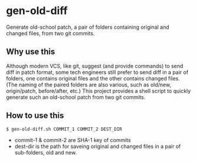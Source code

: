 # gen-old-diff
Generate old-school patch, a pair of folders containing original and changed files, from two git commits.

## Why use this
Although modern VCS, like git, suggest (and provide commands) to send diff in patch format, some tech engineers still prefer to send diff in a pair of folders, one contains original files and the other contains changed files.
(The naming of the paired folders are also various, such as old/new, origin/patch, before/after, etc.)
This project provides a shell script to quickly generate such an old-school patch from two git commits.

## How to use this
```
$ gen-old-diff.sh COMMIT_1 COMMIT_2 DEST_DIR
```
* commit-1 & commit-2 are SHA-1 key of commits
* dest-dir is the path for saveing original and changed files in a pair of sub-folders, old and new.
